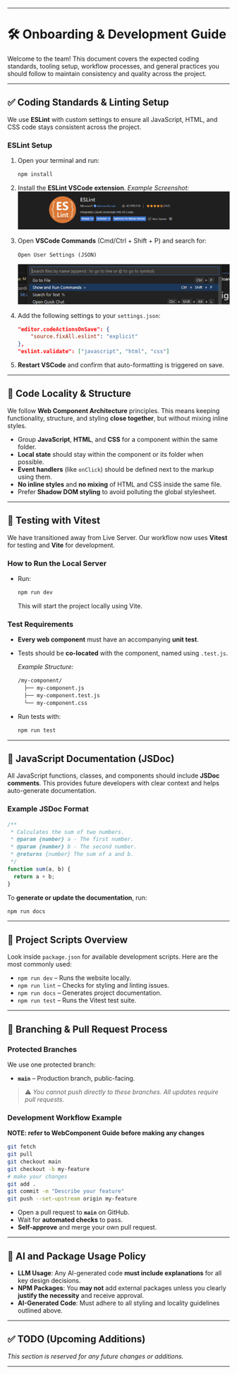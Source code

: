 
---

# 🛠️ Onboarding & Development Guide

Welcome to the team! This document covers the expected coding standards, tooling setup, workflow processes, and general practices you should follow to maintain consistency and quality across the project.

---

## ✅ Coding Standards & Linting Setup

We use **ESLint** with custom settings to ensure all JavaScript, HTML, and CSS code stays consistent across the project.

### ESLint Setup

1. Open your terminal and run:

   ```bash
   npm install
   ```

2. Install the **ESLint VSCode extension**.
   *Example Screenshot:*
   ![Eslint Installation Example](eslint.png)

3. Open **VSCode Commands** (Cmd/Ctrl + Shift + P) and search for:

   `
   Open User Settings (JSON)
   `

   ![VSCode Commands Example](commands.png)

4. Add the following settings to your `settings.json`:

   ```json
   "editor.codeActionsOnSave": {
       "source.fixAll.eslint": "explicit"
   },
   "eslint.validate": ["javascript", "html", "css"]
   ```

5. **Restart VSCode** and confirm that auto-formatting is triggered on save.

---

## 🧩 Code Locality & Structure

We follow **Web Component Architecture** principles. This means keeping functionality, structure, and styling **close together**, but without mixing inline styles.

* Group **JavaScript**, **HTML**, and **CSS** for a component within the same folder.
* **Local state** should stay within the component or its folder when possible.
* **Event handlers** (like `onClick`) should be defined next to the markup using them.
* **No inline styles** and **no mixing** of HTML and CSS inside the same file.
* Prefer **Shadow DOM styling** to avoid polluting the global stylesheet.

---

## 🧪 Testing with Vitest

We have transitioned away from Live Server. Our workflow now uses **Vitest** for testing and **Vite** for development.

### How to Run the Local Server

* Run:

  ```bash
  npm run dev
  ```

  This will start the project locally using Vite.

### Test Requirements

* **Every web component** must have an accompanying **unit test**.

* Tests should be **co-located** with the component, named using `.test.js`.

  *Example Structure:*

  ```markdown
  /my-component/
    ├── my-component.js
    ├── my-component.test.js
    └── my-component.css
  ```

* Run tests with:

  ```bash
  npm run test
  ```

---

## 📄 JavaScript Documentation (JSDoc)

All JavaScript functions, classes, and components should include **JSDoc comments**. This provides future developers with clear context and helps auto-generate documentation.

### Example JSDoc Format

```javascript
/**
 * Calculates the sum of two numbers.
 * @param {number} a - The first number.
 * @param {number} b - The second number.
 * @returns {number} The sum of a and b.
 */
function sum(a, b) {
  return a + b;
}
```

To **generate or update the documentation**, run:

```bash
npm run docs
```

---

## 🚦 Project Scripts Overview

Look inside `package.json` for available development scripts. Here are the most commonly used:

* `npm run dev` – Runs the website locally.
* `npm run lint` – Checks for styling and linting issues.
* `npm run docs` – Generates project documentation.
* `npm run test` – Runs the Vitest test suite.

---

## 🔄 Branching & Pull Request Process

### Protected Branches

We use one protected branch:

* **`main`** – Production branch, public-facing.

> ⚠️ *You cannot push directly to these branches. All updates require pull requests.*

### Development Workflow Example
__NOTE: refer to WebComponent Guide before making any changes__
```bash
git fetch
git pull
git checkout main
git checkout -b my-feature
# make your changes
git add .
git commit -m "Describe your feature"
git push --set-upstream origin my-feature
```

* Open a pull request to **`main`** on GitHub.
* Wait for **automated checks** to pass.
* **Self-approve** and merge your own pull request.

---

## 📌 AI and Package Usage Policy

* **LLM Usage**:
  Any AI-generated code **must include explanations** for all key design decisions.
* **NPM Packages**:
  You **may not** add external packages unless you clearly **justify the necessity** and receive approval.
* **AI-Generated Code**:
  Must adhere to all styling and locality guidelines outlined above.

---

## ✅ TODO (Upcoming Additions)

*This section is reserved for any future changes or additions.*

---
